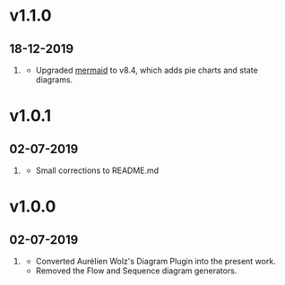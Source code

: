 # v1.1.0
## 18-12-2019

1. [](#new)
   * Upgraded [mermaid](https://github.com/mermaid-js/mermaid) to v8.4, which adds pie charts and state diagrams.

# v1.0.1
## 02-07-2019

1. [](#improved)
    * Small corrections to README.md

# v1.0.0
## 02-07-2019

1. [](#new)
    * Converted Aurélien Wolz's Diagram Plugin into the present work.
    * Removed the Flow and Sequence diagram generators.
